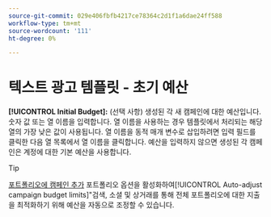 ```yaml
---
source-git-commit: 029e406fbfb4217ce78364c2d1f1a6dae24ff588
workflow-type: tm+mt
source-wordcount: '111'
ht-degree: 0%

---
```

# 텍스트 광고 템플릿 - 초기 예산

**[!UICONTROL Initial Budget]:** (선택 사항) 생성된 각 새 캠페인에 대한 예산입니다. 숫자 값 또는 열 이름을 입력합니다. 열 이름을 사용하는 경우 템플릿에서 처리되는 해당 열의 가장 낮은 값이 사용됩니다. 열 이름을 동적 매개 변수로 삽입하려면 입력 필드를 클릭한 다음 열 목록에서 열 이름을 클릭합니다. 예산을 입력하지 않으면 생성된 각 캠페인은 계정에 대한 기본 예산을 사용합니다.

>[!TIP]
>
>[포트폴리오에 캠페인 추가](/help/search-social-commerce/campaign-management/campaign-assign-to-portfolio.md) 포트폴리오 옵션을 활성화하여[!UICONTROL Auto-adjust campaign budget limits]&quot;검색, 소셜 및 상거래를 통해 전체 포트폴리오에 대한 지출을 최적화하기 위해 예산을 자동으로 조정할 수 있습니다.
